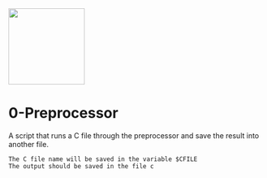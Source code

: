 <img src="https://upload.wikimedia.org/wikipedia/commons/1/18/C_Programming_Language.svg" width=150 height=150/> 

# 0-Preprocessor

A script that runs a C file through the preprocessor and save the result into another file.

	The C file name will be saved in the variable $CFILE
	The output should be saved in the file c
